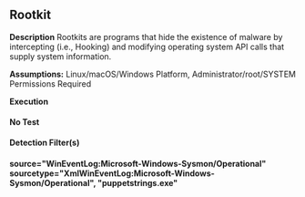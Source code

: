 ## Rootkit

**Description**
Rootkits are programs that hide the existence of malware by intercepting (i.e., Hooking) and modifying operating system API calls that supply system information.

**Assumptions:** 
Linux/macOS/Windows Platform, Administrator/root/SYSTEM Permissions Required

**Execution** 
#### No Test

**Detection Filter(s)**
#### source="WinEventLog:Microsoft-Windows-Sysmon/Operational" sourcetype="XmlWinEventLog:Microsoft-Windows-Sysmon/Operational", "puppetstrings.exe"